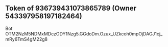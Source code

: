 ## Token of 936739431073865789 (Owner 543397958197182464)

Bot OTM2NzM5NDMxMDczODY1Nzg5.GGdoDm.Ozux_UZkcoh0mpOjDAGJ1cj_mRy6TmS4gM22g8